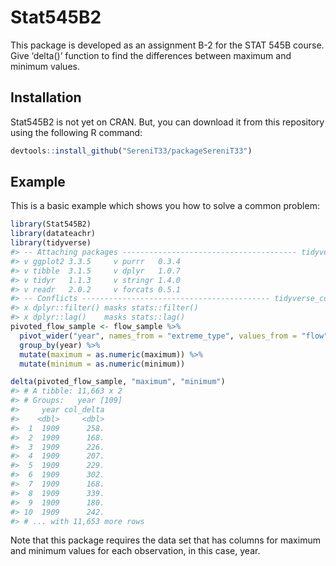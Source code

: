 
<!-- README.md is generated from README.Rmd. Please edit that file -->

# Stat545B2

<!-- badges: start -->
<!-- badges: end -->

This package is developed as an assignment B-2 for the STAT 545B course.
Give ‘delta()’ function to find the differences between maximum and
minimum values.

## Installation

Stat545B2 is not yet on CRAN. But, you can download it from this
repository using the following R command:

``` r
devtools::install_github("SereniT33/packageSereniT33")
```

## Example

This is a basic example which shows you how to solve a common problem:

``` r
library(Stat545B2)
library(datateachr)
library(tidyverse)
#> -- Attaching packages --------------------------------------- tidyverse 1.3.1 --
#> v ggplot2 3.3.5     v purrr   0.3.4
#> v tibble  3.1.5     v dplyr   1.0.7
#> v tidyr   1.1.3     v stringr 1.4.0
#> v readr   2.0.2     v forcats 0.5.1
#> -- Conflicts ------------------------------------------ tidyverse_conflicts() --
#> x dplyr::filter() masks stats::filter()
#> x dplyr::lag()    masks stats::lag()
pivoted_flow_sample <- flow_sample %>%
  pivot_wider("year", names_from = "extreme_type", values_from = "flow") %>%
  group_by(year) %>%
  mutate(maximum = as.numeric(maximum)) %>%
  mutate(minimum = as.numeric(minimum)) 

delta(pivoted_flow_sample, "maximum", "minimum")
#> # A tibble: 11,663 x 2
#> # Groups:   year [109]
#>     year col_delta
#>    <dbl>     <dbl>
#>  1  1909      258.
#>  2  1909      168.
#>  3  1909      226.
#>  4  1909      207.
#>  5  1909      229.
#>  6  1909      302.
#>  7  1909      168.
#>  8  1909      339.
#>  9  1909      180.
#> 10  1909      242.
#> # ... with 11,653 more rows
```

Note that this package requires the data set that has columns for
maximum and minimum values for each observation, in this case, year.
